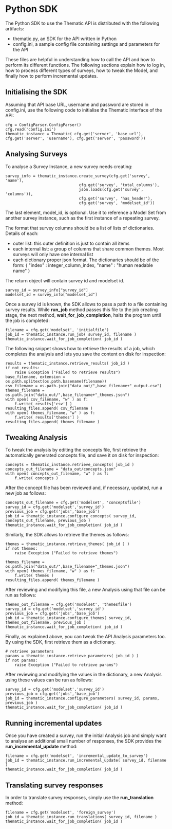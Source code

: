 # Python SDK

The Python SDK to use the Thematic API is distributed with the following artifacts:

- thematic.py, an SDK for the API written in Python
- config.ini, a sample config file containing settings and parameters for the API

These files are helpful in understanding how to call the API and how to perform its different functions.
The following sections explain how to log in, how to process different types of surveys, how to tweak the Model, and finally how to perform incremental updates.

##  Initialising the SDK

Assuming that API base URL, username and password are stored in config.ini, use the following code to initialise the Thematic interface of the API:

```
cfg = ConfigParser.ConfigParser()
cfg.read('config.ini')
thematic_instance = Thematic( cfg.get('server', 'base_url'), cfg.get('server', 'username'), cfg.get('server', 'password'))
```

## Analysing Surveys

To analyse a Survey Instance, a new survey needs creating:

```
survey_info = thematic_instance.create_survey(cfg.get('survey', 'name'),
                                cfg.get('survey', 'total_columns'),
                                json.loads(cfg.get('survey', 'columns')),
                                cfg.get('survey', 'has_header'),
                                cfg.get('survey', 'modelset_id'))
```

The last element, model_id, is optional. Use it to reference a Model Set from another survey instance, such as the first instance of a repeating survey.

The format that survey columns should be a list of lists of dictionaries. Details of each:
* outer list: this outer definition is just to contain all items
* each internal list: a group of columns that share common themes. Most surveys will only have one internal list
* each dictionary proper json format. The dictionaries should be of the form:
{ "index" : integer_column_index, "name" : "human readable name" }


The return object will contain survey id and modelset id. 

```
survey_id = survey_info["survey_id"]
modelset_id = survey_info["modelset_id"]
```

Once a survey id is known, the SDK allows to pass a path to a file containing survey results. While **run_job** method passes 
this file to the job creating stage, the next method, **wait_for_job_completion**, halts the program until the job is completed:

```
filename = cfg.get('modelset', 'initialfile')
job_id = thematic_instance.run_job( survey_id, filename )
thematic_instance.wait_for_job_completion( job_id )
```

The following snippet shows how to retrieve the results of a job, which completes the analysis and lets you save the content on disk for inspection: 

```
results = thematic_instance.retrieve_results( job_id )
if not results:
    raise Exception ("Failed to retrieve results")
base_filename, extension = os.path.splitext(os.path.basename(filename))
csv_filename = os.path.join("data_out/",base_filename+"_output.csv")
themes_filename = os.path.join("data_out/",base_filename+"_themes.json")
with open( csv_filename, "w" ) as f:
    f.write( results['csv'] )
resulting_files.append( csv_filename )
with open( themes_filename, "w" ) as f:
    f.write( results['themes'] )
resulting_files.append( themes_filename )
```

## Tweaking Analysis

To tweak the analysis by editing the concepts file, first retrieve the automatically generated concepts file, and save it on disk for inspection:

```
concepts = thematic_instance.retrieve_concepts( job_id )
concepts_out_filename = "data_out/concepts.json"
with open( concepts_out_filename, "w" ) as f:
    f.write( concepts )
```

After the concept file has been reviewed and, if necessary, updated, run a new job as follows:

```
concepts_out_filename = cfg.get('modelset', 'conceptsfile')
survey_id = cfg.get('modelset','survey_id')
previous_job = cfg.get('jobs','base_job')
job_id = thematic_instance.configure_concepts( survey_id, concepts_out_filename, previous_job )
thematic_instance.wait_for_job_completion( job_id )
```

Similarly, the SDK allows to retrieve the themes as follows: 

```
themes = thematic_instance.retrieve_themes( job_id ) )
if not themes:
    raise Exception ("Failed to retrieve themes")

themes_filename = os.path.join("data_out/",base_filename+"_themes.json")
with open( themes_filename, "w" ) as f:
    f.write( themes )
resulting_files.append( themes_filename )
```

After reviewing and modifying this file, a new Analysis using that file can be run as follows:

```
themes_out_filename = cfg.get('modelset', 'themesfile')
survey_id = cfg.get('modelset','survey_id')
previous_job = cfg.get('jobs','base_job')
job_id = thematic_instance.configure_themes( survey_id, themes_out_filename, previous_job )
thematic_instance.wait_for_job_completion( job_id )
```

Finally, as explained above, you can tweak the API Analysis parameters too. By using the SDK, first retrieve them as a dictionary.
 
```
# retrieve parameters
params = thematic_instance.retrieve_parameters( job_id ) )
if not params:
    raise Exception ("Failed to retrieve params")
```

After reviewing and modifying the values in the dictionary, a new Analysis using these values can be run as follows:

```
survey_id = cfg.get('modelset','survey_id')
previous_job = cfg.get('jobs','base_job')
job_id = thematic_instance.configure_parameters( survey_id, params, previous_job )
thematic_instance.wait_for_job_completion( job_id )
```

## Running incremental updates

Once you have created a survey, run the initial Analysis job and simply want to analyse an additional small number of responses, 
the SDK provides the **run_incremental_update** method:

```
filename = cfg.get('modelset', 'incremental_update_to_survey')
job_id = thematic_instance.run_incremental_update( survey_id, filename )
thematic_instance.wait_for_job_completion( job_id )

```
## Translating survey responses

In order to translate survey responses, simply use the **run_translation** method:

```
filename = cfg.get('modelset', 'foreign_survey')
job_id = thematic_instance.run_translations( survey_id, filename )
thematic_instance.wait_for_job_completion( job_id )
```

